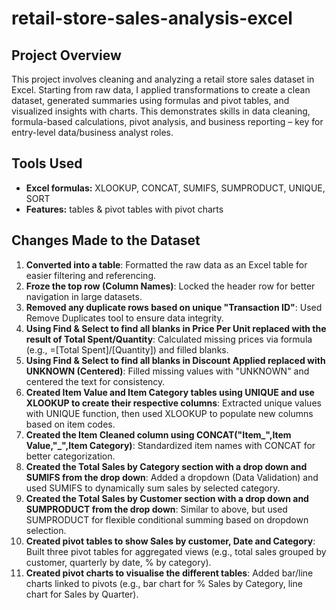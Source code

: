 # retail-store-sales-analysis-excel

## Project Overview
This project involves cleaning and analyzing a retail store sales dataset in Excel. Starting from raw data, I applied transformations to create a clean dataset, generated summaries using formulas and pivot tables, and visualized insights with charts. This demonstrates skills in data cleaning, formula-based calculations, pivot analysis, and business reporting – key for entry-level data/business analyst roles.

## Tools Used 
- **Excel formulas:** XLOOKUP, CONCAT, SUMIFS, SUMPRODUCT, UNIQUE, SORT
- **Features:** tables & pivot tables with pivot charts

## Changes Made to the Dataset
1. **Converted into a table**: Formatted the raw data as an Excel table for easier filtering and referencing.
2. **Froze the top row (Column Names)**: Locked the header row for better navigation in large datasets.
3. **Removed any duplicate rows based on unique "Transaction ID"**: Used Remove Duplicates tool to ensure data integrity.
4. **Using Find & Select to find all blanks in Price Per Unit replaced with the result of Total Spent/Quantity**: Calculated missing prices via formula (e.g., =[Total Spent]/[Quantity]) and filled blanks.
5. **Using Find & Select to find all blanks in Discount Applied replaced with UNKNOWN (Centered)**: Filled missing values with "UNKNOWN" and centered the text for consistency.
6. **Created Item Value and Item Category tables using UNIQUE and use XLOOKUP to create their respective columns**: Extracted unique values with UNIQUE function, then used XLOOKUP to populate new columns based on item codes.
7. **Created the Item Cleaned column using CONCAT("Item_",Item Value,"_",Item Category)**: Standardized item names with CONCAT for better categorization.
8. **Created the Total Sales by Category section with a drop down and SUMIFS from the drop down**: Added a dropdown (Data Validation) and used SUMIFS to dynamically sum sales by selected category.
9. **Created the Total Sales by Customer section with a drop down and SUMPRODUCT from the drop down**: Similar to above, but used SUMPRODUCT for flexible conditional summing based on dropdown selection.
10. **Created pivot tables to show Sales by customer, Date and Category**: Built three pivot tables for aggregated views (e.g., total sales grouped by customer, quarterly by date, % by category).
11. **Created pivot charts to visualise the different tables**: Added bar/line charts linked to pivots (e.g., bar chart for % Sales by Category, line chart for Sales by Quarter).

